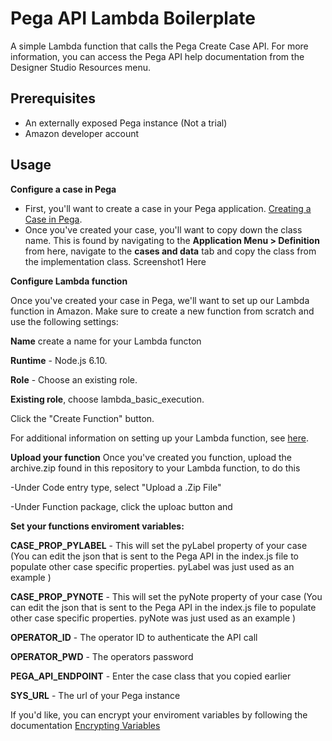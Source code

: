 # Pega API Lambda Boilerplate

A simple Lambda function that calls the Pega Create Case API. For more information, you can access the Pega API help documentation from the Designer Studio Resources menu.

## Prerequisites
- An externally exposed Pega instance (Not a trial)
- Amazon developer account

## Usage
**Configure a case in Pega**
- First, you'll want to create a case in your Pega application. [Creating a Case in Pega](https://pdn.pega.com/creating-case "Creating a Case in Pega").
- Once you've created your case, you'll want to copy down the class name. This is found by navigating to the **Application Menu > Definition** from here, navigate to the **cases and data** tab and copy the class from the implementation class.
Screenshot1 Here

**Configure Lambda function**

Once you've created your case in Pega, we'll want to set up our Lambda function in Amazon. Make sure to create a new function from scratch and use the following settings:

**Name** create a name for your Lambda functon

**Runtime** - Node.js 6.10.

**Role**  - Choose an existing role.

**Existing role**, choose lambda_basic_execution.

Click the "Create Function" button.

For additional information on setting up your Lambda function, see [here](https://docs.aws.amazon.com/lambda/latest/dg/get-started-create-function.html "here").

**Upload your function**
Once you've created you function, upload the archive.zip found in this repository to your Lambda function, to do this

-Under Code entry type, select "Upload a .Zip File"

-Under Function package, click the uploac button and 

**Set your functions enviroment variables:**

**CASE_PROP_PYLABEL** - This will set the pyLabel property of your case (You can edit the json that is sent to the Pega API in the index.js file to populate other case specific properties. pyLabel was just used as an example )

**CASE_PROP_PYNOTE** - This will set the pyNote property of your case (You can edit the json that is sent to the Pega API in the index.js file to populate other case specific properties. pyNote was just used as an example )

**OPERATOR_ID** - The operator ID to authenticate the API call

**OPERATOR_PWD** - The operators password

**PEGA_API_ENDPOINT** - Enter the case class that you copied earlier

**SYS_URL** - The url of your Pega instance

If you'd like, you can encrypt your enviroment variables by following the documentation
[Encrypting Variables](https://docs.aws.amazon.com/lambda/latest/dg/env_variables.html#env_encrypt "Encrypting Variables")



